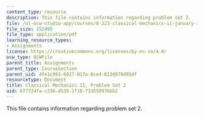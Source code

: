 ```yaml
---
content_type: resource
description: This file contains information regarding problem set 2.
file: /ol-ocw-studio-app/courses/8-223-classical-mechanics-ii-january-iap-2017/677724fac336d5381f18f3355097bbb2_MIT8_223IAP17_pset2.pdf
file_size: 152495
file_type: application/pdf
learning_resource_types:
- Assignments
license: https://creativecommons.org/licenses/by-nc-sa/4.0/
ocw_type: OCWFile
parent_title: Assignments
parent_type: CourseSection
parent_uid: 4fe1c063-6927-017a-6ce4-813d9764954f
resourcetype: Document
title: Classical Mechanics II, Problem Set 2
uid: 677724fa-c336-d538-1f18-f3355097bbb2
---
```

This file contains information regarding problem set 2.